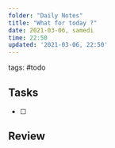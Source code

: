```yaml
---
folder: "Daily Notes"
title: "What for today ?"
date: 2021-03-06, samedi
time: 22:50
updated: '2021-03-06, 22:50'
---
```


tags: #todo 

## Tasks
- [ ] 

## Review